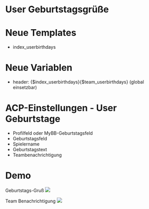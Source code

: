 # User Geburtstagsgrüße

# Neue Templates
- index_userbirthdays

# Neue Variablen
- header: {$index_userbirthdays}{$team_userbirthdays} (global einsetzbar)

# ACP-Einstellungen - User Geburtstage
- Profilfeld oder MyBB-Geburtstagsfeld
- Geburtstagsfeld
- Spielername
- Geburtstagstext
- Teambenachrichtigung

# Demo 
Geburtstags-Gruß
<img src="https://www.bilder-hochladen.net/files/m4bn-d5-af87.png" />

Team Benachrichtigung
<img src="https://www.bilder-hochladen.net/files/m4bn-d4-b762.png" />
